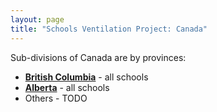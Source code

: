 ```yaml
---
layout: page
title: "Schools Ventilation Project: Canada"
---
```


Sub-divisions of Canada are by provinces:

* [**British Columbia**](../BC/) - all schools
* [**Alberta**](../AB/) - all schools
* Others - TODO
